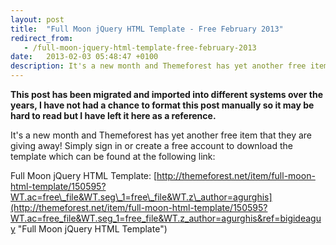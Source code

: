 ```yaml
---
layout: post
title:  "Full Moon jQuery HTML Template - Free February 2013"
redirect_from:
   - /full-moon-jquery-html-template-free-february-2013
date:   2013-02-03 05:48:47 +0100
description: It's a new month and Themeforest has yet another free item that they are giving away! Simply sign in or create a free account to download the template which can be found at the following link: Full...
---
```


**This post has been migrated and imported into different systems over the years, I have not had a chance to format this post manually so it may be hard to read but I have left it here as a reference.**

It's a new month and Themeforest has yet another free item that they are giving away! Simply sign in or create a free account to download the template which can be found at the following link:  
  
 Full Moon jQuery HTML Template: [http://themeforest.net/item/full-moon-html-template/150595?WT.ac=free\_file&WT.seg\_1=free\_file&WT.z\_author=agurghis](http://themeforest.net/item/full-moon-html-template/150595?WT.ac=free_file&WT.seg_1=free_file&WT.z_author=agurghis&ref=bigideaguy "Full Moon jQuery HTML Template")